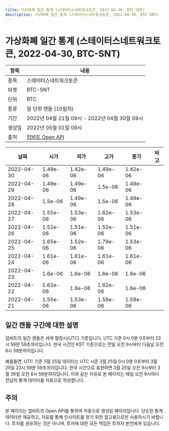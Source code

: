 ```yaml
---
title: 가상화폐 일간 통계 (스테이터스네트워크토큰, 2022-04-30, BTC-SNT)
description: 가상화폐 일간 통계 (스테이터스네트워크토큰, 2022-04-30, BTC-SNT)
---
```



가상화폐 일간 통계 (스테이터스네트워크토큰, 2022-04-30, BTC-SNT)
===

|항목|내용|
|--|--|
|종목|스테이터스네트워크토큰|
|마켓|BTC-SNT|
|단위|BTC|
|종류|일 단위 캔들 (10일치)|
|기간|2022년 04월 21일 09시 - 2022년 04월 30일 09시|
|생성일|2022년 05월 01일 09시|
|출처|[업비트 Open API](https://docs.upbit.com)|


|날짜|시가|저가|고가|종가|비고|
|--|--|--|--|--|--|
|2022-04-30|1.49e-06|1.42e-06|1.49e-06|1.42e-06|    |
|2022-04-29|1.49e-06|1.49e-06|1.5e-06|1.49e-06|    |
|2022-04-28|1.5e-06|1.49e-06|1.5e-06|1.49e-06|    |
|2022-04-27|1.55e-06|1.53e-06|1.62e-06|1.53e-06|    |
|2022-04-26|1.52e-06|1.51e-06|1.52e-06|1.51e-06|    |
|2022-04-25|1.65e-06|1.52e-06|1.79e-06|1.53e-06|    |
|2022-04-24|1.61e-06|1.61e-06|1.61e-06|1.61e-06|    |
|2022-04-23|1.6e-06|1.6e-06|1.6e-06|1.6e-06|    |
|2022-04-22|1.62e-06|1.6e-06|1.62e-06|1.6e-06|    |
|2022-04-21|1.55e-06|1.53e-06|1.58e-06|1.58e-06|    |


일간 캔들 구간에 대한 설명
---


업비트의 일간 캔들은 세계 협정시(UTC) 기준입니다. 
UTC 기준 0시 0분 0초부터 23시 59분 59초까지입니다. 
한국 시간인 KST 기준으로는 전일 오전 9시부터 다음날 오전 8시 59분까지입니다. 


예를들면, UTC 기준 3월 25일 데이터는 UTC 시준 3월 25일 0시 0분 0초부터 3월 25일 23시 59분 59초까지입니다. 
한국 시간으로 표현하면 3월 25일 오전 9시부터 3월 26일 오전 8시 59분까지입니다. 
이와 같은 이유로 본 페이지는 매일 오전 9시마다 전날의 통계 데이터를 자동으로 작성합니다. 


주의
---


본 페이지는 업비트의 Open API를 통하여 자동으로 생성된 페이지입니다. 
단순한 통계 데이터만 제공하고, 자료를 통해 인사이트를 얻기 위한 참고용으로만 사용하시기 바랍니다. 
투자를 권유하는 것은 아니며, 투자에 대한 모든 책임은 투자자 본인에게 있습니다. 
